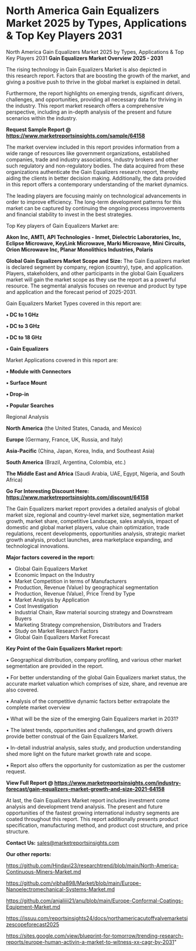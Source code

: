 # North America Gain Equalizers Market 2025 by Types, Applications & Top Key Players 2031
North America Gain Equalizers Market 2025 by Types, Applications & Top Key Players 2031
<Strong> Gain Equalizers Market Overview 2025 - 2031</strong>

The rising technology in Gain Equalizers Market is also depicted in this research report. Factors that are boosting the growth of the market, and giving a positive push to thrive in the global market is explained in detail.

Furthermore, the report highlights on emerging trends, significant drivers, challenges, and opportunities, providing all necessary data for thriving in the industry. This report market research offers a comprehensive perspective, including an in-depth analysis of the present and future scenarios within the industry.

<strong>Request Sample Report @ <a href=https://www.marketreportsinsights.com/sample/64158>https://www.marketreportsinsights.com/sample/64158</a></strong>

The market overview included in this report provides information from a wide range of resources like government organizations, established companies, trade and industry associations, industry brokers and other such regulatory and non-regulatory bodies. The data acquired from these organizations authenticate the Gain Equalizers research report, thereby aiding the clients in better decision making. Additionally, the data provided in this report offers a contemporary understanding of the market dynamics.

The leading players are focusing mainly on technological advancements in order to improve efficiency. The long-term development patterns for this market can be captured by continuing the ongoing process improvements and financial stability to invest in the best strategies.

Top Key players of Gain Equalizers Market are:

<strong>Akon Inc, AMTI, API Technologies - Inmet, Dielectric Laboratories, Inc, Eclipse Microwave, KeyLink Microwave, Marki Microwave, Mini Circuits, Orion Microwave Inc, Planar Monolithics Industries, Polaris</strong>

<strong><b>Global Gain Equalizers Market Scope and Size:</b></strong>
The Gain Equalizers market is declared segment by company, region (country), type, and application. Players, stakeholders, and other participants in the global Gain Equalizers market will gain the market scope as they use the report as a powerful resource. The segmental analysis focuses on revenue and product by type and application and the forecast period of 2025-2031.

Gain Equalizers Market Types covered in this report are:

<strong>• DC to 1 GHz

• DC to 3 GHz

• DC to 18 GHz

• Gain Equalizers</strong>

Market Applications covered in this report are:

<strong>• Module with Connectors

• Surface Mount

• Drop-in

• Popular Searches</strong> 

Regional Analysis

<strong>North America</strong> (the United States, Canada, and Mexico)

<strong>Europe</strong> (Germany, France, UK, Russia, and Italy)

<strong>Asia-Pacific</strong> (China, Japan, Korea, India, and Southeast Asia)

<strong>South America</strong> (Brazil, Argentina, Colombia, etc.)

<strong>The Middle East and Africa</strong> (Saudi Arabia, UAE, Egypt, Nigeria, and South Africa)

<strong>Go For Interesting Discount Here: <a href=https://www.marketreportsinsights.com/discount/64158>https://www.marketreportsinsights.com/discount/64158</a></strong>

The Gain Equalizers market report provides a detailed analysis of global market size, regional and country-level market size, segmentation market growth, market share, competitive Landscape, sales analysis, impact of domestic and global market players, value chain optimization, trade regulations, recent developments, opportunities analysis, strategic market growth analysis, product launches, area marketplace expanding, and technological innovations.

<strong><b>Major factors covered in the report:</b></strong>
<ul>
  <li>Global Gain Equalizers Market </li>
  <li>Economic Impact on the Industry</li>
  <li>Market Competition in terms of Manufacturers</li>
  <li>Production, Revenue (Value) by geographical segmentation</li>
  <li>Production, Revenue (Value), Price Trend by Type</li>
  <li>Market Analysis by Application</li>
  <li>Cost Investigation</li>
  <li>Industrial Chain, Raw material sourcing strategy and Downstream Buyers</li>
  <li>Marketing Strategy comprehension, Distributors and Traders</li>
  <li>Study on Market Research Factors</li>
  <li>Global Gain Equalizers Market Forecast</li>
</ul>

<strong><b>Key Point of the Gain Equalizers Market report:</b></strong>

• Geographical distribution, company profiling, and various other market segmentation are provided in the report.

• For better understanding of the global Gain Equalizers market status, the accurate market valuation which comprises of size, share, and revenue are also covered.

• Analysis of the competitive dynamic factors better extrapolate the complete market overview

• What will be the size of the emerging Gain Equalizers market in 2031?

• The latest trends, opportunities and challenges, and growth drivers provide better construal of the Gain Equalizers Market.

• In-detail industrial analysis, sales study, and production understanding shed more light on the future market growth rate and scope.

• Report also offers the opportunity for customization as per the customer request.

<strong><b>View Full Report @ <a href=https://www.marketreportsinsights.com/industry-forecast/gain-equalizers-market-growth-and-size-2021-64158>https://www.marketreportsinsights.com/industry-forecast/gain-equalizers-market-growth-and-size-2021-64158</a></b></strong>


At last, the Gain Equalizers Market report includes investment come analysis and development trend analysis. The present and future opportunities of the fastest growing international industry segments are coated throughout this report. This report additionally presents product specification, manufacturing method, and product cost structure, and price structure.

<strong>Contact Us:</strong>
sales@marketreportsinsights.com

<strong>Our other reports:</strong>

<a href=https://github.com/Hindavi23/researchtrend/blob/main/North-America-Continuous-Miners-Market.md>https://github.com/Hindavi23/researchtrend/blob/main/North-America-Continuous-Miners-Market.md</a>

<a href=https://github.com/vibha898/Market/blob/main/Europe-Nanoelectromechanical-Systems-Market.md>https://github.com/vibha898/Market/blob/main/Europe-Nanoelectromechanical-Systems-Market.md</a>

<a href=https://github.com/anjaliiii21/anu/blob/main/Europe-Conformal-Coatings-Equipment-Market.md>https://github.com/anjaliiii21/anu/blob/main/Europe-Conformal-Coatings-Equipment-Market.md</a>

<a href=https://issuu.com/reportsinsights24/docs/northamericacutoffvalvemarketsizescopeforecast2025>https://issuu.com/reportsinsights24/docs/northamericacutoffvalvemarketsizescopeforecast2025</a>

<a href=https://sites.google.com/view/blueprint-for-tomorrow/trending-research-reports/europe-human-activin-a-market-to-witness-xx-cagr-by-2031>https://sites.google.com/view/blueprint-for-tomorrow/trending-research-reports/europe-human-activin-a-market-to-witness-xx-cagr-by-2031</a>"
